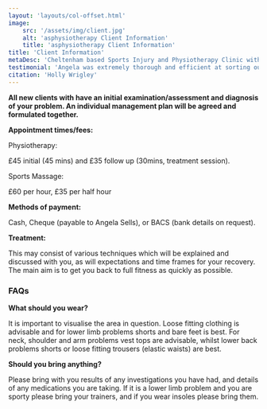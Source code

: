 ```yaml
---
layout: 'layouts/col-offset.html'
image:
    src: '/assets/img/client.jpg'
    alt: 'asphysiotherapy Client Information'
    title: 'asphysiotherapy Client Information'
title: 'Client Information'
metaDesc: 'Cheltenham based Sports Injury and Physiotherapy Clinic with a fully equipped rehabilitation gym.'
testimonial: 'Angela was extremely thorough and efficient at sorting out an on-going problem with my back and foot that I had put up with for a long time.'
citation: 'Holly Wrigley'
---
```

**All new clients with have an initial examination/assessment and diagnosis of your problem.  An individual management plan will be agreed and formulated together.**

**Appointment times/fees:**

Physiotherapy:

£45 initial (45 mins) and £35 follow up (30mins, treatment session).

Sports Massage:

£60 per hour, £35 per half hour

**Methods of payment:**

Cash, Cheque (payable to Angela Sells), or BACS (bank details on request).

**Treatment:**

This may consist of various techniques which will be explained and discussed with you, as will expectations and time frames for your recovery. The main aim is to get you back to full fitness ​as quickly as possible.

### FAQs
**What should you wear?**

It is important to visualise the area in question. Loose fitting clothing is advisable and for lower limb problems shorts and bare feet is best. For neck, shoulder and arm problems vest tops are advisable, whilst lower back problems shorts or loose fitting trousers (elastic waists) are best.

**Should you bring anything?**

Please bring with you results of any investigations you have had, and details of any medications you are taking.
If it is a lower limb problem and you are sporty please bring your trainers, and if you wear insoles please bring them.
